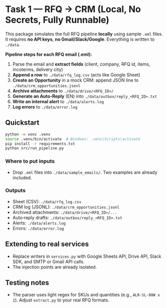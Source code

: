 # Task 1 — RFQ → CRM (Local, No Secrets, Fully Runnable)

This package simulates the full RFQ pipeline **locally** using sample `.eml` files.
It requires **no API keys**, **no Gmail/Slack/Google**. Everything is written to `./data`.

**Pipeline steps for each RFQ email (.eml):**
1) Parse the email and **extract fields** (client, company, RFQ id, items, incoterms, delivery city)
2) **Append a row** to `./data/rfq_log.csv` (acts like Google Sheet)
3) **Create an Opportunity** in a mock CRM: append JSON line to `./data/crm_opportunities.jsonl`
4) **Archive attachments** to `./data/drive/<RFQ_ID>/`
5) **Generate an Auto‑Reply** (EN) into `./data/outbox/reply_<RFQ_ID>.txt`
6) **Write an internal alert** to `./data/alerts.log`
7) **Log errors** to `./data/error.log`

## Quickstart
```bash
python -m venv .venv
source .venv/bin/activate  # Windows: .venv\Scripts\activate
pip install -r requirements.txt
python src/run_pipeline.py
```

### Where to put inputs
- Drop `.eml` files into `./data/sample_emails/`. Two examples are already included.

### Outputs
- Sheet (CSV): `./data/rfq_log.csv`
- CRM log (JSONL): `./data/crm_opportunities.jsonl`
- Archived attachments: `./data/drive/<RFQ_ID>/...`
- Auto‑reply drafts: `./data/outbox/reply_<RFQ_ID>.txt`
- Alerts: `./data/alerts.log`
- Errors: `./data/error.log`

## Extending to real services
- Replace writers in `services.py` with Google Sheets API, Drive API, Slack SDK, and SMTP or Gmail API calls.
- The injection points are already isolated.

## Testing notes
- The parser uses light regex for SKUs and quantities (e.g., `ALR-SL-90W x 2`). Adjust `extract.py` to your real RFQ formats.
